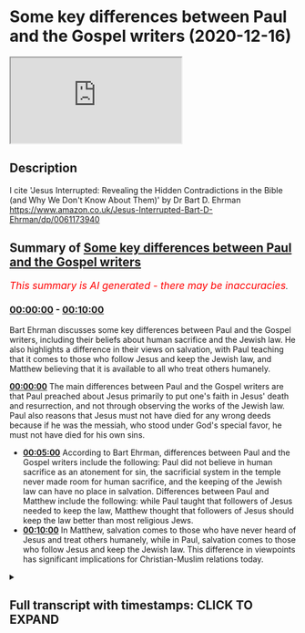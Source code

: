 # Some key differences between Paul and the Gospel writers (2020-12-16)

<iframe loading='lazy' src='https://www.youtube.com/embed/KuA2ozpf6AA'></iframe>

## Description

I cite 'Jesus Interrupted: Revealing the Hidden Contradictions in the Bible (and Why We Don't Know About Them)' by Dr Bart D. Ehrman  https://www.amazon.co.uk/Jesus-Interrupted-Bart-D-Ehrman/dp/0061173940

## Summary of [Some key differences between Paul and the Gospel writers](https://www.youtube.com/watch?v=KuA2ozpf6AA)


*<span style="color:red; font-size:125%">This summary is AI generated - there may be inaccuracies</span>. [](/)*

### [00:00:00](https://www.youtube.com/watch?v=KuA2ozpf6AA&t=0) - [00:10:00](https://www.youtube.com/watch?v=KuA2ozpf6AA&t=600)

Bart Ehrman discusses some key differences between Paul and the Gospel writers, including their beliefs about human sacrifice and the Jewish law. He also highlights a difference in their views on salvation, with Paul teaching that it comes to those who follow Jesus and keep the Jewish law, and Matthew believing that it is available to all who treat others humanely.

**[00:00:00](https://www.youtube.com/watch?v=KuA2ozpf6AA&t=0)** The main differences between Paul and the Gospel writers are that Paul preached about Jesus primarily to put one's faith in Jesus' death and resurrection, and not through observing the works of the Jewish law. Paul also reasons that Jesus must not have died for any wrong deeds because if he was the messiah, who stood under God's special favor, he must not have died for his own sins.
* **[00:05:00](https://www.youtube.com/watch?v=KuA2ozpf6AA&t=300)** According to Bart Ehrman, differences between Paul and the Gospel writers include the following: Paul did not believe in human sacrifice as an atonement for sin, the sacrificial system in the temple never made room for human sacrifice, and the keeping of the Jewish law can have no place in salvation. Differences between Paul and Matthew include the following: while Paul taught that followers of Jesus needed to keep the law, Matthew thought that followers of Jesus should keep the law better than most religious Jews.
* **[00:10:00](https://www.youtube.com/watch?v=KuA2ozpf6AA&t=600)** In Matthew, salvation comes to those who have never heard of Jesus and treat others humanely, while in Paul, salvation comes to those who follow Jesus and keep the Jewish law. This difference in viewpoints has significant implications for Christian-Muslim relations today.

<details><summary><h2>Full transcript with timestamps: CLICK TO EXPAND</h2></summary>

[0:00:01](https://youtu.be/KuA2ozpf6AA?t=1) hello and in this uh  
[0:00:03](https://youtu.be/KuA2ozpf6AA?t=3) episode i want to look at some of the  
[0:00:05](https://youtu.be/KuA2ozpf6AA?t=5) key differences  
[0:00:06](https://youtu.be/KuA2ozpf6AA?t=6) between the apostle paul and the gospel  
[0:00:10](https://youtu.be/KuA2ozpf6AA?t=10) writers uh focusing particularly on  
[0:00:13](https://youtu.be/KuA2ozpf6AA?t=13) salvation and the and the law  
[0:00:17](https://youtu.be/KuA2ozpf6AA?t=17) we we find if we look at the four  
[0:00:19](https://youtu.be/KuA2ozpf6AA?t=19) gospels uh  
[0:00:20](https://youtu.be/KuA2ozpf6AA?t=20) all written some years after jesus time  
[0:00:23](https://youtu.be/KuA2ozpf6AA?t=23) uh and then compare it with the teaching  
[0:00:25](https://youtu.be/KuA2ozpf6AA?t=25) of paul we have  
[0:00:26](https://youtu.be/KuA2ozpf6AA?t=26) some interesting issues shall we say  
[0:00:28](https://youtu.be/KuA2ozpf6AA?t=28) arise and i'm going to be  
[0:00:30](https://youtu.be/KuA2ozpf6AA?t=30) uh quoting uh and commenting on a book  
[0:00:33](https://youtu.be/KuA2ozpf6AA?t=33) by professor bye ehrman who's uh  
[0:00:36](https://youtu.be/KuA2ozpf6AA?t=36) an academic in new testament studies in  
[0:00:38](https://youtu.be/KuA2ozpf6AA?t=38) the states uh he wrote a book called  
[0:00:40](https://youtu.be/KuA2ozpf6AA?t=40) jesus  
[0:00:41](https://youtu.be/KuA2ozpf6AA?t=41) interrupted um from page 85 onwards it's  
[0:00:45](https://youtu.be/KuA2ozpf6AA?t=45) a rather good book it really  
[0:00:46](https://youtu.be/KuA2ozpf6AA?t=46) in a very simple and populist way it uh  
[0:00:50](https://youtu.be/KuA2ozpf6AA?t=50) gives us the the main issues uh that  
[0:00:52](https://youtu.be/KuA2ozpf6AA?t=52) have preoccupied  
[0:00:54](https://youtu.be/KuA2ozpf6AA?t=54) new testament scholars for the last  
[0:00:56](https://youtu.be/KuA2ozpf6AA?t=56) century or two  
[0:00:57](https://youtu.be/KuA2ozpf6AA?t=57) and this particular question um is of  
[0:01:00](https://youtu.be/KuA2ozpf6AA?t=60) absolutely central importance i would  
[0:01:02](https://youtu.be/KuA2ozpf6AA?t=62) think or  
[0:01:03](https://youtu.be/KuA2ozpf6AA?t=63) and many people think uh because we're  
[0:01:05](https://youtu.be/KuA2ozpf6AA?t=65) dealing with two different  
[0:01:07](https://youtu.be/KuA2ozpf6AA?t=67) uh gospels here we're dealing with the  
[0:01:09](https://youtu.be/KuA2ozpf6AA?t=69) gospel of paul  
[0:01:10](https://youtu.be/KuA2ozpf6AA?t=70) who preached about jesus obviously  
[0:01:14](https://youtu.be/KuA2ozpf6AA?t=74) to put one's faith uh one's trust  
[0:01:17](https://youtu.be/KuA2ozpf6AA?t=77) in jesus saving death and resurrection  
[0:01:20](https://youtu.be/KuA2ozpf6AA?t=80) and  
[0:01:21](https://youtu.be/KuA2ozpf6AA?t=81) through that saving trust in jesus death  
[0:01:22](https://youtu.be/KuA2ozpf6AA?t=82) and resurrection one is saved one  
[0:01:24](https://youtu.be/KuA2ozpf6AA?t=84) acquires salvation  
[0:01:26](https://youtu.be/KuA2ozpf6AA?t=86) but if one looks at the teaching of  
[0:01:28](https://youtu.be/KuA2ozpf6AA?t=88) jesus in the early gospels  
[0:01:30](https://youtu.be/KuA2ozpf6AA?t=90) one has a different message and we'll  
[0:01:32](https://youtu.be/KuA2ozpf6AA?t=92) come to what that might be in a second  
[0:01:34](https://youtu.be/KuA2ozpf6AA?t=94) with the help of  
[0:01:35](https://youtu.be/KuA2ozpf6AA?t=95) professor bart ehrmann now  
[0:01:39](https://youtu.be/KuA2ozpf6AA?t=99) one important aspect of paul's teaching  
[0:01:42](https://youtu.be/KuA2ozpf6AA?t=102) is the question of how a person can have  
[0:01:44](https://youtu.be/KuA2ozpf6AA?t=104) a right relationship  
[0:01:45](https://youtu.be/KuA2ozpf6AA?t=105) a right standing before god we're  
[0:01:47](https://youtu.be/KuA2ozpf6AA?t=107) sinners god is a holy god how can we  
[0:01:49](https://youtu.be/KuA2ozpf6AA?t=109) stand before a holy god  
[0:01:51](https://youtu.be/KuA2ozpf6AA?t=111) is it possible to be  
[0:01:54](https://youtu.be/KuA2ozpf6AA?t=114) justified to have justification as  
[0:01:56](https://youtu.be/KuA2ozpf6AA?t=116) christians call it  
[0:01:58](https://youtu.be/KuA2ozpf6AA?t=118) um this idea of having a right standing  
[0:02:00](https://youtu.be/KuA2ozpf6AA?t=120) before god and how is this acquired or  
[0:02:02](https://youtu.be/KuA2ozpf6AA?t=122) how is this given to us  
[0:02:04](https://youtu.be/KuA2ozpf6AA?t=124) and uh paul's views on justification  
[0:02:08](https://youtu.be/KuA2ozpf6AA?t=128) can be found mainly in his letters to  
[0:02:10](https://youtu.be/KuA2ozpf6AA?t=130) the galatians and to the romans  
[0:02:12](https://youtu.be/KuA2ozpf6AA?t=132) and he explains how this is uh happened  
[0:02:15](https://youtu.be/KuA2ozpf6AA?t=135) and his  
[0:02:16](https://youtu.be/KuA2ozpf6AA?t=136) uh most famous expression is  
[0:02:20](https://youtu.be/KuA2ozpf6AA?t=140) justified by faith paul says we're  
[0:02:22](https://youtu.be/KuA2ozpf6AA?t=142) justified by faith we're made right  
[0:02:25](https://youtu.be/KuA2ozpf6AA?t=145) by faith or trusting in uh  
[0:02:28](https://youtu.be/KuA2ozpf6AA?t=148) christ's death and resurrection and  
[0:02:31](https://youtu.be/KuA2ozpf6AA?t=151) importantly  
[0:02:31](https://youtu.be/KuA2ozpf6AA?t=151) not by observing the works of the jewish  
[0:02:34](https://youtu.be/KuA2ozpf6AA?t=154) law the jewish law of the 613  
[0:02:36](https://youtu.be/KuA2ozpf6AA?t=156) commandments given to moses  
[0:02:38](https://youtu.be/KuA2ozpf6AA?t=158) on mount sinai uh so that uh the jews or  
[0:02:41](https://youtu.be/KuA2ozpf6AA?t=161) the israelites i should say  
[0:02:43](https://youtu.be/KuA2ozpf6AA?t=163) uh could enter into this covenant  
[0:02:45](https://youtu.be/KuA2ozpf6AA?t=165) express their loyalty to god  
[0:02:46](https://youtu.be/KuA2ozpf6AA?t=166) through obeying his commandments and god  
[0:02:48](https://youtu.be/KuA2ozpf6AA?t=168) would bless them  
[0:02:50](https://youtu.be/KuA2ozpf6AA?t=170) if they chose to obey the commandments  
[0:02:52](https://youtu.be/KuA2ozpf6AA?t=172) of god which were there for their own  
[0:02:54](https://youtu.be/KuA2ozpf6AA?t=174) good  
[0:02:55](https://youtu.be/KuA2ozpf6AA?t=175) now let me see so um  
[0:02:59](https://youtu.be/KuA2ozpf6AA?t=179) bart er makes an interesting point about  
[0:03:01](https://youtu.be/KuA2ozpf6AA?t=181) paul  
[0:03:02](https://youtu.be/KuA2ozpf6AA?t=182) before he became a jew he says as a  
[0:03:05](https://youtu.be/KuA2ozpf6AA?t=185) religious jew  
[0:03:06](https://youtu.be/KuA2ozpf6AA?t=186) prior to believing in jesus paul no  
[0:03:08](https://youtu.be/KuA2ozpf6AA?t=188) doubt had ideas  
[0:03:10](https://youtu.be/KuA2ozpf6AA?t=190) of what the messiah would be like  
[0:03:13](https://youtu.be/KuA2ozpf6AA?t=193) before christianity appeared  
[0:03:16](https://youtu.be/KuA2ozpf6AA?t=196) there weren't any jews who believed that  
[0:03:19](https://youtu.be/KuA2ozpf6AA?t=199) the messiah  
[0:03:20](https://youtu.be/KuA2ozpf6AA?t=200) would suffer and die  
[0:03:23](https://youtu.be/KuA2ozpf6AA?t=203) jews who believed that the messiah would  
[0:03:25](https://youtu.be/KuA2ozpf6AA?t=205) suffer and die uh  
[0:03:27](https://youtu.be/KuA2ozpf6AA?t=207) on the contrary bottom and says whatever  
[0:03:29](https://youtu.be/KuA2ozpf6AA?t=209) different jews thought about the master  
[0:03:30](https://youtu.be/KuA2ozpf6AA?t=210) they all agreed that the messiah would  
[0:03:32](https://youtu.be/KuA2ozpf6AA?t=212) be a figure of grandeur and power  
[0:03:35](https://youtu.be/KuA2ozpf6AA?t=215) who would implement god's purposes on  
[0:03:37](https://youtu.be/KuA2ozpf6AA?t=217) earth in a forceful way  
[0:03:39](https://youtu.be/KuA2ozpf6AA?t=219) jews did not understand the passages of  
[0:03:41](https://youtu.be/KuA2ozpf6AA?t=221) scripture that referred to the  
[0:03:43](https://youtu.be/KuA2ozpf6AA?t=223) suffering of god's righteous one as a  
[0:03:46](https://youtu.be/KuA2ozpf6AA?t=226) reference to the messiah  
[0:03:48](https://youtu.be/KuA2ozpf6AA?t=228) and bartomen is thinking of isaiah 53  
[0:03:51](https://youtu.be/KuA2ozpf6AA?t=231) and psalm 22 neither of which  
[0:03:55](https://youtu.be/KuA2ozpf6AA?t=235) mentions the messiah a little detail  
[0:03:58](https://youtu.be/KuA2ozpf6AA?t=238) that's quite important  
[0:04:00](https://youtu.be/KuA2ozpf6AA?t=240) now um bottoming goes on  
[0:04:05](https://youtu.be/KuA2ozpf6AA?t=245) if uh but if jesus was the messiah  
[0:04:08](https://youtu.be/KuA2ozpf6AA?t=248) and he had to die why did he have to die  
[0:04:11](https://youtu.be/KuA2ozpf6AA?t=251) and this is where we start thinking with  
[0:04:14](https://youtu.be/KuA2ozpf6AA?t=254) paul  
[0:04:15](https://youtu.be/KuA2ozpf6AA?t=255) in reverse as it were starting from the  
[0:04:17](https://youtu.be/KuA2ozpf6AA?t=257) end which is the resurrection of jesus  
[0:04:19](https://youtu.be/KuA2ozpf6AA?t=259) and moving back towards jesus death and  
[0:04:22](https://youtu.be/KuA2ozpf6AA?t=262) then life  
[0:04:23](https://youtu.be/KuA2ozpf6AA?t=263) paul reasons that jesus must not have  
[0:04:26](https://youtu.be/KuA2ozpf6AA?t=266) died for anything wrong  
[0:04:28](https://youtu.be/KuA2ozpf6AA?t=268) that he did if he was the messiah  
[0:04:32](https://youtu.be/KuA2ozpf6AA?t=272) who unders who stood under god's special  
[0:04:35](https://youtu.be/KuA2ozpf6AA?t=275) favor he must not have died for his own  
[0:04:38](https://youtu.be/KuA2ozpf6AA?t=278) sins  
[0:04:40](https://youtu.be/KuA2ozpf6AA?t=280) for what then evidently for the sins of  
[0:04:43](https://youtu.be/KuA2ozpf6AA?t=283) others  
[0:04:44](https://youtu.be/KuA2ozpf6AA?t=284) like the sacrifices in the jerusalem  
[0:04:46](https://youtu.be/KuA2ozpf6AA?t=286) temple jesus was a sacrifice for the  
[0:04:48](https://youtu.be/KuA2ozpf6AA?t=288) sins  
[0:04:49](https://youtu.be/KuA2ozpf6AA?t=289) that other people committed  
[0:04:52](https://youtu.be/KuA2ozpf6AA?t=292) but why would god have jesus die for  
[0:04:54](https://youtu.be/KuA2ozpf6AA?t=294) others  
[0:04:55](https://youtu.be/KuA2ozpf6AA?t=295) evidently because a human sacrifice was  
[0:04:58](https://youtu.be/KuA2ozpf6AA?t=298) the only way a perfect sacrifice  
[0:05:00](https://youtu.be/KuA2ozpf6AA?t=300) could be made the jewish sacrificial  
[0:05:03](https://youtu.be/KuA2ozpf6AA?t=303) system  
[0:05:04](https://youtu.be/KuA2ozpf6AA?t=304) must not be adequate enough to deal with  
[0:05:06](https://youtu.be/KuA2ozpf6AA?t=306) sins  
[0:05:08](https://youtu.be/KuA2ozpf6AA?t=308) but does that mean that god has changed  
[0:05:10](https://youtu.be/KuA2ozpf6AA?t=310) his mind about how people are to be  
[0:05:12](https://youtu.be/KuA2ozpf6AA?t=312) right with him  
[0:05:13](https://youtu.be/KuA2ozpf6AA?t=313) didn't he call the jews to be his  
[0:05:15](https://youtu.be/KuA2ozpf6AA?t=315) special people and give them the law  
[0:05:17](https://youtu.be/KuA2ozpf6AA?t=317) so that they would be set apart from all  
[0:05:19](https://youtu.be/KuA2ozpf6AA?t=319) the other people as his chosen ones  
[0:05:22](https://youtu.be/KuA2ozpf6AA?t=322) yes reason paul he did the law and the  
[0:05:25](https://youtu.be/KuA2ozpf6AA?t=325) prophets  
[0:05:26](https://youtu.be/KuA2ozpf6AA?t=326) must be pointing towards christ  
[0:05:29](https://youtu.be/KuA2ozpf6AA?t=329) god's ultimate solution to the human  
[0:05:32](https://youtu.be/KuA2ozpf6AA?t=332) problem  
[0:05:33](https://youtu.be/KuA2ozpf6AA?t=333) and i'll just say here my own voice so  
[0:05:34](https://youtu.be/KuA2ozpf6AA?t=334) to speak the  
[0:05:36](https://youtu.be/KuA2ozpf6AA?t=336) uh the idea of um jesus being uh  
[0:05:39](https://youtu.be/KuA2ozpf6AA?t=339) the messiah being a human sacrifice of  
[0:05:42](https://youtu.be/KuA2ozpf6AA?t=342) course  
[0:05:43](https://youtu.be/KuA2ozpf6AA?t=343) is not just not found in the jewish  
[0:05:44](https://youtu.be/KuA2ozpf6AA?t=344) scriptures it's also condemned the idea  
[0:05:47](https://youtu.be/KuA2ozpf6AA?t=347) of human sacrifices condemned repeatedly  
[0:05:50](https://youtu.be/KuA2ozpf6AA?t=350) by god as an abomination  
[0:05:53](https://youtu.be/KuA2ozpf6AA?t=353) the sacrificial system in the temple  
[0:05:55](https://youtu.be/KuA2ozpf6AA?t=355) never  
[0:05:56](https://youtu.be/KuA2ozpf6AA?t=356) made uh accommodated human sacrifice on  
[0:05:59](https://youtu.be/KuA2ozpf6AA?t=359) the contrary that was  
[0:06:01](https://youtu.be/KuA2ozpf6AA?t=361) explicitly condemned and ruled out in  
[0:06:03](https://youtu.be/KuA2ozpf6AA?t=363) many passages  
[0:06:04](https://youtu.be/KuA2ozpf6AA?t=364) in the jewish bible so the idea in fact  
[0:06:06](https://youtu.be/KuA2ozpf6AA?t=366) that god suddenly  
[0:06:07](https://youtu.be/KuA2ozpf6AA?t=367) made what was an abomination a positive  
[0:06:10](https://youtu.be/KuA2ozpf6AA?t=370) good  
[0:06:11](https://youtu.be/KuA2ozpf6AA?t=371) is is extraordinary um  
[0:06:14](https://youtu.be/KuA2ozpf6AA?t=374) bart ehrman goes on but what is the  
[0:06:17](https://youtu.be/KuA2ozpf6AA?t=377) human problem  
[0:06:19](https://youtu.be/KuA2ozpf6AA?t=379) it appears to be that everyone not just  
[0:06:21](https://youtu.be/KuA2ozpf6AA?t=381) gentiles but also the jews have violated  
[0:06:24](https://youtu.be/KuA2ozpf6AA?t=384) god's law  
[0:06:25](https://youtu.be/KuA2ozpf6AA?t=385) and need a perfect sacrifice for their  
[0:06:27](https://youtu.be/KuA2ozpf6AA?t=387) sins  
[0:06:29](https://youtu.be/KuA2ozpf6AA?t=389) but that would mean that everyone jews  
[0:06:31](https://youtu.be/KuA2ozpf6AA?t=391) and gentiles must accept the sacrifice  
[0:06:33](https://youtu.be/KuA2ozpf6AA?t=393) of god's messiah in order for their sins  
[0:06:36](https://youtu.be/KuA2ozpf6AA?t=396) to be covered  
[0:06:37](https://youtu.be/KuA2ozpf6AA?t=397) over or atoned for before god  
[0:06:41](https://youtu.be/KuA2ozpf6AA?t=401) can't people be right with god by doing  
[0:06:43](https://youtu.be/KuA2ozpf6AA?t=403) what god instructed them in the law  
[0:06:45](https://youtu.be/KuA2ozpf6AA?t=405) evidently not if they could be  
[0:06:49](https://youtu.be/KuA2ozpf6AA?t=409) there would have been no reason for the  
[0:06:50](https://youtu.be/KuA2ozpf6AA?t=410) messiah to be crucified  
[0:06:53](https://youtu.be/KuA2ozpf6AA?t=413) by being crucified jesus shed his blood  
[0:06:56](https://youtu.be/KuA2ozpf6AA?t=416) for others  
[0:06:57](https://youtu.be/KuA2ozpf6AA?t=417) and brought about an atoning sacrifice  
[0:06:59](https://youtu.be/KuA2ozpf6AA?t=419) for sin  
[0:07:01](https://youtu.be/KuA2ozpf6AA?t=421) those who believe in his death and  
[0:07:03](https://youtu.be/KuA2ozpf6AA?t=423) resurrection  
[0:07:04](https://youtu.be/KuA2ozpf6AA?t=424) will be right with god justified  
[0:07:07](https://youtu.be/KuA2ozpf6AA?t=427) those who don't cannot be justified  
[0:07:10](https://youtu.be/KuA2ozpf6AA?t=430) all this means that the keeping of the  
[0:07:12](https://youtu.be/KuA2ozpf6AA?t=432) jewish law can have no  
[0:07:13](https://youtu.be/KuA2ozpf6AA?t=433) place in salvation now  
[0:07:16](https://youtu.be/KuA2ozpf6AA?t=436) i would say uh if one looks at patches  
[0:07:18](https://youtu.be/KuA2ozpf6AA?t=438) in deuteronomy  
[0:07:19](https://youtu.be/KuA2ozpf6AA?t=439) god where god says it's perfectly  
[0:07:21](https://youtu.be/KuA2ozpf6AA?t=441) possible to obey the jewish law  
[0:07:23](https://youtu.be/KuA2ozpf6AA?t=443) it's easy to obey the jewish law he says  
[0:07:26](https://youtu.be/KuA2ozpf6AA?t=446) or the commandments i'm giving you this  
[0:07:28](https://youtu.be/KuA2ozpf6AA?t=448) day and  
[0:07:30](https://youtu.be/KuA2ozpf6AA?t=450) if you obey them you will be blessed in  
[0:07:32](https://youtu.be/KuA2ozpf6AA?t=452) the land that god will bless you and  
[0:07:34](https://youtu.be/KuA2ozpf6AA?t=454) you'll be great among the nations and  
[0:07:36](https://youtu.be/KuA2ozpf6AA?t=456) you will  
[0:07:36](https://youtu.be/KuA2ozpf6AA?t=456) you will thrive and prosper and so on  
[0:07:39](https://youtu.be/KuA2ozpf6AA?t=459) and you'll be pleasing to god  
[0:07:41](https://youtu.be/KuA2ozpf6AA?t=461) so um given that reality it's hard to  
[0:07:44](https://youtu.be/KuA2ozpf6AA?t=464) understand what further need there would  
[0:07:45](https://youtu.be/KuA2ozpf6AA?t=465) be for a sacrifice of a human messiah  
[0:07:48](https://youtu.be/KuA2ozpf6AA?t=468) but uh  
[0:07:49](https://youtu.be/KuA2ozpf6AA?t=469) that's just me so uh bart ehrman  
[0:07:52](https://youtu.be/KuA2ozpf6AA?t=472) continues  
[0:07:53](https://youtu.be/KuA2ozpf6AA?t=473) the only way to be justified is by  
[0:07:55](https://youtu.be/KuA2ozpf6AA?t=475) having faith in the death and  
[0:07:56](https://youtu.be/KuA2ozpf6AA?t=476) resurrection of jesus  
[0:07:57](https://youtu.be/KuA2ozpf6AA?t=477) and he quotes galatians 2 15 we have  
[0:08:00](https://youtu.be/KuA2ozpf6AA?t=480) come to believe in christ jesus  
[0:08:03](https://youtu.be/KuA2ozpf6AA?t=483) so that we might be justified by faith  
[0:08:05](https://youtu.be/KuA2ozpf6AA?t=485) in christ  
[0:08:06](https://youtu.be/KuA2ozpf6AA?t=486) and not by doing the works of the law  
[0:08:08](https://youtu.be/KuA2ozpf6AA?t=488) because no one will be justified by the  
[0:08:10](https://youtu.be/KuA2ozpf6AA?t=490) works  
[0:08:11](https://youtu.be/KuA2ozpf6AA?t=491) of the law this is paul's teaching  
[0:08:14](https://youtu.be/KuA2ozpf6AA?t=494) in romans and galatians and followers of  
[0:08:17](https://youtu.be/KuA2ozpf6AA?t=497) jesus  
[0:08:18](https://youtu.be/KuA2ozpf6AA?t=498) are not to try and keep the law except  
[0:08:20](https://youtu.be/KuA2ozpf6AA?t=500) insofar as loving your neighbor as  
[0:08:22](https://youtu.be/KuA2ozpf6AA?t=502) yourself  
[0:08:23](https://youtu.be/KuA2ozpf6AA?t=503) and living a good ethical life is  
[0:08:24](https://youtu.be/KuA2ozpf6AA?t=504) something that god still expects of  
[0:08:26](https://youtu.be/KuA2ozpf6AA?t=506) people  
[0:08:27](https://youtu.be/KuA2ozpf6AA?t=507) but following the precepts and  
[0:08:28](https://youtu.be/KuA2ozpf6AA?t=508) commandments of the law  
[0:08:31](https://youtu.be/KuA2ozpf6AA?t=511) getting circumcised keeping kosher  
[0:08:33](https://youtu.be/KuA2ozpf6AA?t=513) observing  
[0:08:34](https://youtu.be/KuA2ozpf6AA?t=514) shabbat sabbath and other jewish  
[0:08:36](https://youtu.be/KuA2ozpf6AA?t=516) festivals  
[0:08:38](https://youtu.be/KuA2ozpf6AA?t=518) none of this was necessary for salvation  
[0:08:41](https://youtu.be/KuA2ozpf6AA?t=521) and if you thought or acted otherwise  
[0:08:42](https://youtu.be/KuA2ozpf6AA?t=522) you were in danger of losing your  
[0:08:44](https://youtu.be/KuA2ozpf6AA?t=524) salvation  
[0:08:45](https://youtu.be/KuA2ozpf6AA?t=525) according to galatians 5 4.  
[0:08:49](https://youtu.be/KuA2ozpf6AA?t=529) so the biome then goes on and wonders  
[0:08:53](https://youtu.be/KuA2ozpf6AA?t=533) what would have happened if paul and  
[0:08:54](https://youtu.be/KuA2ozpf6AA?t=534) matthew the author of the first gospel  
[0:08:57](https://youtu.be/KuA2ozpf6AA?t=537) had been locked up together in a room  
[0:08:59](https://youtu.be/KuA2ozpf6AA?t=539) and told they could not come out until  
[0:09:00](https://youtu.be/KuA2ozpf6AA?t=540) they had hammered out a consensus  
[0:09:02](https://youtu.be/KuA2ozpf6AA?t=542) statement  
[0:09:03](https://youtu.be/KuA2ozpf6AA?t=543) on how followers of jesus were to deal  
[0:09:06](https://youtu.be/KuA2ozpf6AA?t=546) with the jewish law it's quite comical  
[0:09:08](https://youtu.be/KuA2ozpf6AA?t=548) ideally  
[0:09:09](https://youtu.be/KuA2ozpf6AA?t=549) would they have ever have emerged or  
[0:09:11](https://youtu.be/KuA2ozpf6AA?t=551) would they still be there  
[0:09:13](https://youtu.be/KuA2ozpf6AA?t=553) two skeletons locked in a death grip  
[0:09:17](https://youtu.be/KuA2ozpf6AA?t=557) so he continues if matthew the author of  
[0:09:20](https://youtu.be/KuA2ozpf6AA?t=560) the gospel of matthew who wrote some 25  
[0:09:22](https://youtu.be/KuA2ozpf6AA?t=562) to 30 years after paul  
[0:09:24](https://youtu.be/KuA2ozpf6AA?t=564) ever read any of paul's letters he  
[0:09:26](https://youtu.be/KuA2ozpf6AA?t=566) certainly did not find them inspiring  
[0:09:29](https://youtu.be/KuA2ozpf6AA?t=569) let alone inspired matthew  
[0:09:32](https://youtu.be/KuA2ozpf6AA?t=572) had a different view of the law from  
[0:09:34](https://youtu.be/KuA2ozpf6AA?t=574) paul matthew  
[0:09:36](https://youtu.be/KuA2ozpf6AA?t=576) thinks that the followers of jesus need  
[0:09:38](https://youtu.be/KuA2ozpf6AA?t=578) to keep the law  
[0:09:40](https://youtu.be/KuA2ozpf6AA?t=580) in fact they need to keep it better than  
[0:09:43](https://youtu.be/KuA2ozpf6AA?t=583) most religious  
[0:09:43](https://youtu.be/KuA2ozpf6AA?t=583) jews the scribes and the pharisees  
[0:09:48](https://youtu.be/KuA2ozpf6AA?t=588) in matthew jesus is recorded as saying  
[0:09:51](https://youtu.be/KuA2ozpf6AA?t=591) and just remember what we just said  
[0:09:53](https://youtu.be/KuA2ozpf6AA?t=593) about paul and what how we are made  
[0:09:55](https://youtu.be/KuA2ozpf6AA?t=595) right with god and what our  
[0:09:57](https://youtu.be/KuA2ozpf6AA?t=597) duties before god are to have faith in  
[0:09:59](https://youtu.be/KuA2ozpf6AA?t=599) jesus death and resurrection  
[0:10:01](https://youtu.be/KuA2ozpf6AA?t=601) jesus is recorded as saying do not think  
[0:10:04](https://youtu.be/KuA2ozpf6AA?t=604) that i have come to abolish the law  
[0:10:06](https://youtu.be/KuA2ozpf6AA?t=606) or the prophets i have not come to  
[0:10:07](https://youtu.be/KuA2ozpf6AA?t=607) abolish but to fulfill  
[0:10:09](https://youtu.be/KuA2ozpf6AA?t=609) truly i tell you until heaven and earth  
[0:10:11](https://youtu.be/KuA2ozpf6AA?t=611) pass away not one letter not one stroke  
[0:10:14](https://youtu.be/KuA2ozpf6AA?t=614) of a letter  
[0:10:14](https://youtu.be/KuA2ozpf6AA?t=614) will pass on the law until all is  
[0:10:16](https://youtu.be/KuA2ozpf6AA?t=616) accomplished  
[0:10:18](https://youtu.be/KuA2ozpf6AA?t=618) therefore whoever breaks one of the  
[0:10:21](https://youtu.be/KuA2ozpf6AA?t=621) least  
[0:10:22](https://youtu.be/KuA2ozpf6AA?t=622) of these commandments of the law and  
[0:10:25](https://youtu.be/KuA2ozpf6AA?t=625) teaches others to do the same  
[0:10:27](https://youtu.be/KuA2ozpf6AA?t=627) will be called least in the kingdom of  
[0:10:29](https://youtu.be/KuA2ozpf6AA?t=629) heaven but whoever does them and teaches  
[0:10:32](https://youtu.be/KuA2ozpf6AA?t=632) them will be called great in the kingdom  
[0:10:34](https://youtu.be/KuA2ozpf6AA?t=634) of heaven  
[0:10:34](https://youtu.be/KuA2ozpf6AA?t=634) for i tell you unless your righteousness  
[0:10:38](https://youtu.be/KuA2ozpf6AA?t=638) excuse me exceeds that of the scribes  
[0:10:40](https://youtu.be/KuA2ozpf6AA?t=640) and the pharisees  
[0:10:41](https://youtu.be/KuA2ozpf6AA?t=641) you will never enter the kingdom of  
[0:10:44](https://youtu.be/KuA2ozpf6AA?t=644) heaven that's matthew chapter 5 verse 17  
[0:10:46](https://youtu.be/KuA2ozpf6AA?t=646) and following  
[0:10:49](https://youtu.be/KuA2ozpf6AA?t=649) paul as we've seen thought and taught  
[0:10:52](https://youtu.be/KuA2ozpf6AA?t=652) that  
[0:10:52](https://youtu.be/KuA2ozpf6AA?t=652) followers of jesus who tried to keep the  
[0:10:54](https://youtu.be/KuA2ozpf6AA?t=654) law were in danger of  
[0:10:56](https://youtu.be/KuA2ozpf6AA?t=656) losing their salvation matthew thought  
[0:11:00](https://youtu.be/KuA2ozpf6AA?t=660) that followers of jesus who did not keep  
[0:11:02](https://youtu.be/KuA2ozpf6AA?t=662) the law  
[0:11:03](https://youtu.be/KuA2ozpf6AA?t=663) would never attain salvation  
[0:11:07](https://youtu.be/KuA2ozpf6AA?t=667) theologians have over the centuries try  
[0:11:10](https://youtu.be/KuA2ozpf6AA?t=670) to reconcile these two views  
[0:11:13](https://youtu.be/KuA2ozpf6AA?t=673) and and which is perfectly  
[0:11:14](https://youtu.be/KuA2ozpf6AA?t=674) understandable since both of them are in  
[0:11:16](https://youtu.be/KuA2ozpf6AA?t=676) the new testament canon  
[0:11:18](https://youtu.be/KuA2ozpf6AA?t=678) but bart ehrman says anyone who reads  
[0:11:20](https://youtu.be/KuA2ozpf6AA?t=680) the gospel of matthew  
[0:11:22](https://youtu.be/KuA2ozpf6AA?t=682) and then reads the letter to the  
[0:11:23](https://youtu.be/KuA2ozpf6AA?t=683) galatians would never suspect  
[0:11:25](https://youtu.be/KuA2ozpf6AA?t=685) that there was a reason or a way to  
[0:11:27](https://youtu.be/KuA2ozpf6AA?t=687) reconcile these two statements  
[0:11:30](https://youtu.be/KuA2ozpf6AA?t=690) for matthew to be great in the kingdom  
[0:11:33](https://youtu.be/KuA2ozpf6AA?t=693) requires keeping the very least of the  
[0:11:35](https://youtu.be/KuA2ozpf6AA?t=695) commandments  
[0:11:38](https://youtu.be/KuA2ozpf6AA?t=698) and that obviously includes kosher  
[0:11:40](https://youtu.be/KuA2ozpf6AA?t=700) circumcision  
[0:11:41](https://youtu.be/KuA2ozpf6AA?t=701) and all the other things which uh paul  
[0:11:43](https://youtu.be/KuA2ozpf6AA?t=703) clearly taught were not necessary  
[0:11:45](https://youtu.be/KuA2ozpf6AA?t=705) uh and should not be obeyed on pain of  
[0:11:48](https://youtu.be/KuA2ozpf6AA?t=708) losing one's survation  
[0:11:51](https://youtu.be/KuA2ozpf6AA?t=711) so just getting into the kingdom  
[0:11:53](https://youtu.be/KuA2ozpf6AA?t=713) requires keeping them better than the  
[0:11:55](https://youtu.be/KuA2ozpf6AA?t=715) scribes and the pharisees it could be  
[0:11:57](https://youtu.be/KuA2ozpf6AA?t=717) ultra scrupulous  
[0:11:58](https://youtu.be/KuA2ozpf6AA?t=718) for paul getting into the kingdom which  
[0:12:01](https://youtu.be/KuA2ozpf6AA?t=721) is a different way of saying being  
[0:12:03](https://youtu.be/KuA2ozpf6AA?t=723) justified  
[0:12:04](https://youtu.be/KuA2ozpf6AA?t=724) is made possible only only by the death  
[0:12:07](https://youtu.be/KuA2ozpf6AA?t=727) and resurrection of jesus  
[0:12:10](https://youtu.be/KuA2ozpf6AA?t=730) so interesting and then he continues of  
[0:12:13](https://youtu.be/KuA2ozpf6AA?t=733) course  
[0:12:14](https://youtu.be/KuA2ozpf6AA?t=734) matthew also knows all about the death  
[0:12:16](https://youtu.be/KuA2ozpf6AA?t=736) and resurrection of jesus  
[0:12:17](https://youtu.be/KuA2ozpf6AA?t=737) he spends a good part of his gospel  
[0:12:19](https://youtu.be/KuA2ozpf6AA?t=739) narrating it and he  
[0:12:20](https://youtu.be/KuA2ozpf6AA?t=740) too thinks that apart from jesus death  
[0:12:22](https://youtu.be/KuA2ozpf6AA?t=742) there could be no salvation  
[0:12:25](https://youtu.be/KuA2ozpf6AA?t=745) but salvation also requires keeping  
[0:12:27](https://youtu.be/KuA2ozpf6AA?t=747) god's laws  
[0:12:30](https://youtu.be/KuA2ozpf6AA?t=750) he did give these laws after all  
[0:12:32](https://youtu.be/KuA2ozpf6AA?t=752) presumably he meant them the first time  
[0:12:34](https://youtu.be/KuA2ozpf6AA?t=754) and didn't change his mind later  
[0:12:40](https://youtu.be/KuA2ozpf6AA?t=760) one passage in matthew suggests in fact  
[0:12:43](https://youtu.be/KuA2ozpf6AA?t=763) that salvation is not just a matter of  
[0:12:45](https://youtu.be/KuA2ozpf6AA?t=765) belief but also of action  
[0:12:47](https://youtu.be/KuA2ozpf6AA?t=767) an idea completely alien to the thinking  
[0:12:50](https://youtu.be/KuA2ozpf6AA?t=770) of paul  
[0:12:53](https://youtu.be/KuA2ozpf6AA?t=773) in one of the great discourses of jesus  
[0:12:54](https://youtu.be/KuA2ozpf6AA?t=774) found only in matthew he describes the  
[0:12:57](https://youtu.be/KuA2ozpf6AA?t=777) day of judgment that will come at the  
[0:12:58](https://youtu.be/KuA2ozpf6AA?t=778) end of time  
[0:13:00](https://youtu.be/KuA2ozpf6AA?t=780) and this is where the son of man comes  
[0:13:02](https://youtu.be/KuA2ozpf6AA?t=782) in his glory with his angels  
[0:13:04](https://youtu.be/KuA2ozpf6AA?t=784) and all the people from all the nations  
[0:13:06](https://youtu.be/KuA2ozpf6AA?t=786) of the earth are gathered before him  
[0:13:08](https://youtu.be/KuA2ozpf6AA?t=788) this is matthew 25  
[0:13:09](https://youtu.be/KuA2ozpf6AA?t=789) he separates them into the sheep and the  
[0:13:11](https://youtu.be/KuA2ozpf6AA?t=791) goats so to speak  
[0:13:13](https://youtu.be/KuA2ozpf6AA?t=793) the sheep are on his right and they go  
[0:13:15](https://youtu.be/KuA2ozpf6AA?t=795) to heaven or  
[0:13:16](https://youtu.be/KuA2ozpf6AA?t=796) paradise and the the goats on this left  
[0:13:18](https://youtu.be/KuA2ozpf6AA?t=798) they go to hell fire  
[0:13:20](https://youtu.be/KuA2ozpf6AA?t=800) now why are the people who go to  
[0:13:22](https://youtu.be/KuA2ozpf6AA?t=802) paradise welcomed into the kingdom  
[0:13:25](https://youtu.be/KuA2ozpf6AA?t=805) jesus says because i was hungry and you  
[0:13:27](https://youtu.be/KuA2ozpf6AA?t=807) gave me food i was thirsty you gave me  
[0:13:29](https://youtu.be/KuA2ozpf6AA?t=809) to drink  
[0:13:29](https://youtu.be/KuA2ozpf6AA?t=809) i was a stranger and you welcomed me i  
[0:13:31](https://youtu.be/KuA2ozpf6AA?t=811) was naked and you clothed me  
[0:13:32](https://youtu.be/KuA2ozpf6AA?t=812) i was sick and you took care of me and i  
[0:13:35](https://youtu.be/KuA2ozpf6AA?t=815) was in prison and you visited me  
[0:13:38](https://youtu.be/KuA2ozpf6AA?t=818) and on the other hand the goats are sent  
[0:13:40](https://youtu.be/KuA2ozpf6AA?t=820) away into eternal fire  
[0:13:42](https://youtu.be/KuA2ozpf6AA?t=822) that is prepared for the devil and his  
[0:13:44](https://youtu.be/KuA2ozpf6AA?t=824) angels why  
[0:13:45](https://youtu.be/KuA2ozpf6AA?t=825) because they didn't do those things  
[0:13:51](https://youtu.be/KuA2ozpf6AA?t=831) now these are jesus final public words  
[0:13:54](https://youtu.be/KuA2ozpf6AA?t=834) in the gospel of matthew and how do they  
[0:13:56](https://youtu.be/KuA2ozpf6AA?t=836) stack up against paul  
[0:13:58](https://youtu.be/KuA2ozpf6AA?t=838) not so well paul believe eternal life  
[0:14:00](https://youtu.be/KuA2ozpf6AA?t=840) comes to those who believe in the death  
[0:14:02](https://youtu.be/KuA2ozpf6AA?t=842) and resurrection of jesus  
[0:14:03](https://youtu.be/KuA2ozpf6AA?t=843) in matthew's account of the sheep and  
[0:14:06](https://youtu.be/KuA2ozpf6AA?t=846) the goats salvation comes to those who  
[0:14:07](https://youtu.be/KuA2ozpf6AA?t=847) have never even heard of jesus  
[0:14:10](https://youtu.be/KuA2ozpf6AA?t=850) who treat others in a humane and caring  
[0:14:12](https://youtu.be/KuA2ozpf6AA?t=852) way in their arrow of deepest  
[0:14:14](https://youtu.be/KuA2ozpf6AA?t=854) need and this is a completely different  
[0:14:17](https://youtu.be/KuA2ozpf6AA?t=857) view of salvation and there's another  
[0:14:20](https://youtu.be/KuA2ozpf6AA?t=860) striking story in matthew a rich man  
[0:14:22](https://youtu.be/KuA2ozpf6AA?t=862) comes to jesus and says  
[0:14:23](https://youtu.be/KuA2ozpf6AA?t=863) teacher what good must i do to have  
[0:14:26](https://youtu.be/KuA2ozpf6AA?t=866) eternal life  
[0:14:27](https://youtu.be/KuA2ozpf6AA?t=867) jesus tells him if you wish to enter  
[0:14:29](https://youtu.be/KuA2ozpf6AA?t=869) into life  
[0:14:30](https://youtu.be/KuA2ozpf6AA?t=870) keep the commandments and he lists them  
[0:14:33](https://youtu.be/KuA2ozpf6AA?t=873) and this is matthew 19.  
[0:14:35](https://youtu.be/KuA2ozpf6AA?t=875) so without laboring the point we we see  
[0:14:38](https://youtu.be/KuA2ozpf6AA?t=878) here a fundamental difference between  
[0:14:40](https://youtu.be/KuA2ozpf6AA?t=880) matthew and paul on the matter of  
[0:14:43](https://youtu.be/KuA2ozpf6AA?t=883) obeying  
[0:14:44](https://youtu.be/KuA2ozpf6AA?t=884) the the jewish law and um this is  
[0:14:47](https://youtu.be/KuA2ozpf6AA?t=887) certainly worth  
[0:14:48](https://youtu.be/KuA2ozpf6AA?t=888) pondering further and what this the  
[0:14:50](https://youtu.be/KuA2ozpf6AA?t=890) significance of this  
[0:14:51](https://youtu.be/KuA2ozpf6AA?t=891) for christian muslim relations today  
[0:14:53](https://youtu.be/KuA2ozpf6AA?t=893) where this whole issue of salvation by  
[0:14:55](https://youtu.be/KuA2ozpf6AA?t=895) faith and works is very important  
</details>